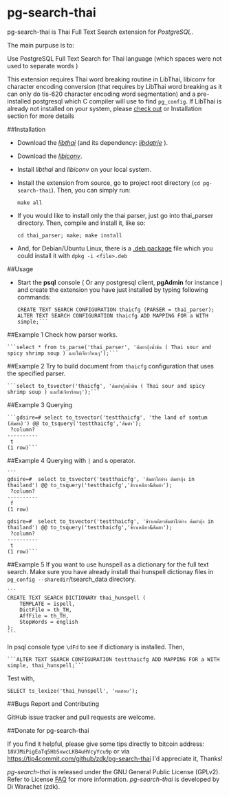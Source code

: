 pg-search-thai
============================

pg-search-thai is Thai Full Text Search extension for _PostgreSQL_.

The main purpuse is to:

Use PostgreSQL Full Text Search for Thai language (which spaces were not used to separate words )

This extension requires Thai word breaking routine in LibThai, libiconv for character encoding conversion (that requires by LibThai word breaking as it can only do tis-620 character encoding word segmentation) and
a pre-installed postgresql which C compiler will use to find `pg_config`.
If LibThai is already not installed on your system, please [check out](http://linux.thai.net/projects/libthai) or Installation section for more details

##Installation

- Download the [_libthai_](http://linux.thai.net/projects/libthai) (and its dependency: [_libdatrie_](http://linux.thai.net/~thep/datrie/datrie.html#Download) ).

- Download the [_libiconv_](https://www.gnu.org/software/libiconv/).

- Install _libthai_ and _libiconv_ on your local system.

- Install the extension from source, go to project root directory (`cd pg-search-thai`). Then, you can simply run:

     ```make all```

- If you would like to install only the thai parser, just go into thai_parser directory. Then, compile and install it, like so:

     ```cd thai_parser; make; make install```

- And, for Debian/Ubuntu Linux, there is a [.deb package](http://zdk.blinkenshell.org/pg-search-thai_1-1_amd64.deb) file which you could install it with `dpkg -i <file>.deb`

##Usage

- Start the **psql** console ( Or any postgresql client, **pgAdmin** for instance ) and create the extension you have just installed by typing following commands:

     ```CREATE EXTENSION thai_parser;
     CREATE TEXT SEARCH CONFIGURATION thaicfg (PARSER = thai_parser);
     ALTER TEXT SEARCH CONFIGURATION thaicfg ADD MAPPING FOR a WITH simple;```

##Example 1
Check how parser works.

    ```select * from ts_parse('thai_parser', 'ต้มยำกุ้งน้ำข้น ( Thai sour and spicy shrimp soup ) และไข่เจียวร้อนๆ');```

##Example 2
Try to build document from `thaicfg` configuration that uses the specified parser.

    ```select to_tsvector('thaicfg', 'ต้มยำกุ้งน้ำข้น ( Thai sour and spicy shrimp soup ) และไข่เจียวร้อนๆ');```

##Example 3
Querying

    ```gdsire=# select to_tsvector('testthaicfg', 'the land of somtum (ส้มตำ)') @@ to_tsquery('testthaicfg','ส้มตำ');
     ?column?
    ----------
     t
    (1 row)```
##Example 4
Querying with `|` and `&` operator.

    ```
    gdsire=#  select to_tsvector('testthaicfg', 'ส้มตำไก่ย่าง ต้มยำกุ้ง in thailand') @@ to_tsquery('testthaicfg','ข้าวเหนียว&ส้มตำ');
     ?column?
    ----------
     f
    (1 row)

    gdsire=#  select to_tsvector('testthaicfg', 'ข้าวเหนียวส้มตำไก่ย่าง ต้มยำกุ้ง in thailand') @@ to_tsquery('testthaicfg','ข้าวเหนียว&ส้มตำ');
     ?column?
    ----------
     t
    (1 row)```

##Example 5
 If you want to use hunspell as a dictionary for the full text search.
 Make sure you have already install thai hunspell dictionay files in `pg_config --sharedir`/tsearch_data directory.

    ```
    CREATE TEXT SEARCH DICTIONARY thai_hunspell (
        TEMPLATE = ispell,
        DictFile = th_TH,
        AffFile = th_TH,
        StopWords = english
    );
    ```

In psql console type `\dFd` to see if dictionary is installed.
Then,

    ```ALTER TEXT SEARCH CONFIGURATION testthaicfg ADD MAPPING FOR a WITH simple, thai_hunspell;```

Test with,

   ```SELECT ts_lexize('thai_hunspell', 'ทดสอบ');```

##Bugs Report and Contributing

GitHub issue tracker and pull requests are welcome.

##Donate for pg-search-thai

If you find it helpful, please give some tips directly to bitcoin address: `18VJMiPigEaTq5HbSxwcLKB4uHVcyYcu9p`
or via https://tip4commit.com/github/zdk/pg-search-thai
I'd appreciate it, Thanks!

_pg-search-thai_ is released under the GNU General Public License (GPLv2).
Refer to License [FAQ](http://www.gnu.org/licenses/old-licenses/gpl-2.0-faq.html) for more information.
_pg-search-thai_ is developed by Di Warachet (zdk).
